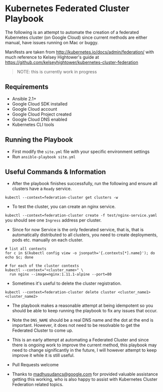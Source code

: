 # Kubernetes Federated Cluster Playbook

The following is an attempt to automate the creation of a federated Kubernetes cluster (on Google Cloud) since current methods are either manual, have issues running on Mac or buggy.

Manifests are taken from http://kubernetes.io/docs/admin/federation/ with much reference to Kelsey Hightower's guide at https://github.com/kelseyhightower/kubernetes-cluster-federation

> NOTE: this is currently work in progress

## Requirements

- Ansible 2.1+
- Google Cloud SDK installed
- Google Cloud account
- Google Cloud Project created
- Google Cloud DNS enabled
- Kubernetes CLI tools

## Running the Playbook

- First modify the `site.yml` file with your specific environment settings
- Run `ansible-playbook site.yml`

## Useful Commands & Information

- After the playbook finishes successfully, run the following and ensure all clusters have a `Ready` service.

`kubectl --context=federation-cluster get clusters -w`

- To test the cluster, you can create an nginx service.

`kubectl --context=federation-cluster create -f test/nginx-service.yaml`
you should see one `Ingress` address per cluster.

- Since for now Service is the only federated service, that is, that is automatically distributed to all clusters, you need to create deployments, pods etc. manually on each cluster.

```
# list all contexts
for c in $(kubectl config view -o jsonpath='{.contexts[*].name}'); do echo $c; done

# for each of the cluster contexts
kubectl --context="<cluster_name>" \
  run nginx --image=nginx:1.11.1-alpine --port=80
```

- Sometimes it's useful to delete the cluster registration.

`kubectl --context=federation-cluster delete cluster <cluster_name1> <cluster_name2>`

- The playbook makes a reasonable attempt at being idempotent so you should be able to keep running the playbook to fix any issues that occur.

- Note the `DNS_NAME` should be a real DNS name and the dot at the end is important. However, it does not need to be resolvable to get the Federated Cluster to come up.

- This is an early attempt at automating a Federated Cluster and since there is ongoing work to improve the current method, this playbook may need to change significantly in the future, I will however attempt to keep improve it while it is still useful.

- Pull Requests welcome

- Thanks to madhusudancs@google.com for provided valuable assistance getting this working, who is also happy to assist with Kubernetes Cluster Federation related topics.
